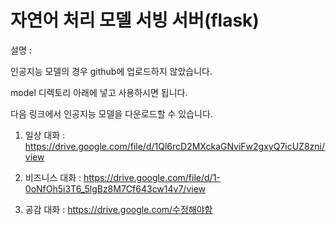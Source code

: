 # 자연어 처리 모델 서빙 서버(flask)

설명 : 

인공지능 모델의 경우 github에 업로드하지 않았습니다.

model 디렉토리 아래에 넣고 사용하시면 됩니다.

다음 링크에서 인공지능 모델을 다운로드할 수 있습니다.

1. 일상 대화 : https://drive.google.com/file/d/1Ql6rcD2MXckaGNviFw2gxyQ7icUZ8zni/view

2. 비즈니스 대화 : https://drive.google.com/file/d/1-0oNfOh5i3T6_5lgBz8M7Cf643cw14v7/view

3. 공감 대화 : https://drive.google.com/수정해야함
